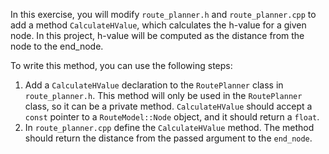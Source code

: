 In this exercise, you will modify `route_planner.h` and `route_planner.cpp` to add a method `CalculateHValue`, which calculates the h-value for a given node. In this project, h-value will be computed as the distance from the node to the end_node.


To write this method, you can use the following steps:
1. Add a `CalculateHValue` declaration to the `RoutePlanner` class in `route_planner.h`. This method will only be used in the `RoutePlanner` class, so it can be a private method. `CalculateHValue` should accept a `const` pointer to a `RouteModel::Node` object, and it should return a `float`.
2. In `route_planner.cpp` define the `CalculateHValue` method. The method should return the distance from the passed argument to the `end_node`.